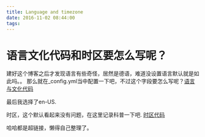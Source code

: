 ```yaml
---
title: Language and timezone
date: 2016-11-02 08:44:00
tags:
---
```

# 语言文化代码和时区要怎么写呢？
建好这个博客之后才发现语言有些奇怪，居然是德语，难道没设置语言默认就是如此吗。。
那么就在_config.yml当中配置一下吧，不过这个字段要怎么写呢？[语言与文化代码](http://blog.csdn.net/hao95165/article/details/50730432)

最后我选择了en-US.

时区，这个默认看起来没有问题，在这里记录科普一下吧. [时区代码](http://wenku.baidu.com/link?url=-fB3Z8PSZoi-XPmz6Rn1QzQLL7iQBMObX2To60NlC72m1jp40vxa8W-VQEMaGVhvwfvXfYibwMycweC9xXqNRA1nMPVs2uSQHHw-UBVt02O)

哈哈都是超链接，懒得自己整理了。


